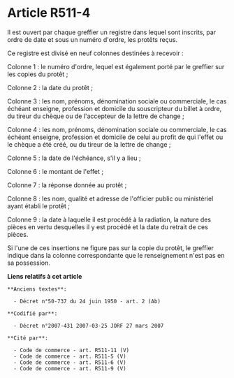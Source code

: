 # Article R511-4

Il est ouvert par chaque greffier un registre dans lequel sont inscrits, par ordre de date et sous un numéro d'ordre, les
protêts reçus.

Ce registre est divisé en neuf colonnes destinées à recevoir :

Colonne 1 : le numéro d'ordre, lequel est également porté par le greffier sur les copies du protêt ;

Colonne 2 : la date du protêt ;

Colonne 3 : les nom, prénoms, dénomination sociale ou commerciale, le cas échéant enseigne, profession et domicile du
souscripteur du billet à ordre, du tireur du chèque ou de l'accepteur de la lettre de change ;

Colonne 4 : les nom, prénoms, dénomination sociale ou commerciale, le cas échéant enseigne, profession et domicile de celui
au profit de qui l'effet ou le chèque a été créé, ou du tireur de la lettre de change ;

Colonne 5 : la date de l'échéance, s'il y a lieu ;

Colonne 6 : le montant de l'effet ;

Colonne 7 : la réponse donnée au protêt ;

Colonne 8 : les nom, qualité et adresse de l'officier public ou ministériel ayant établi le protêt ;

Colonne 9 : la date à laquelle il est procédé à la radiation, la nature des pièces en vertu desquelles il y est procédé et la
date du retrait de ces pièces.

Si l'une de ces insertions ne figure pas sur la copie du protêt, le greffier indique dans la colonne correspondante que le
renseignement n'est pas en sa possession.

**Liens relatifs à cet article**

	**Anciens textes**:

	  - Décret n°50-737 du 24 juin 1950 - art. 2 (Ab)

	**Codifié par**:

	  - Décret n°2007-431 2007-03-25 JORF 27 mars 2007

	**Cité par**:

	  - Code de commerce - art. R511-11 (V)
	  - Code de commerce - art. R511-5 (V)
	  - Code de commerce - art. R511-6 (V)
	  - Code de commerce - art. R511-9 (V)
